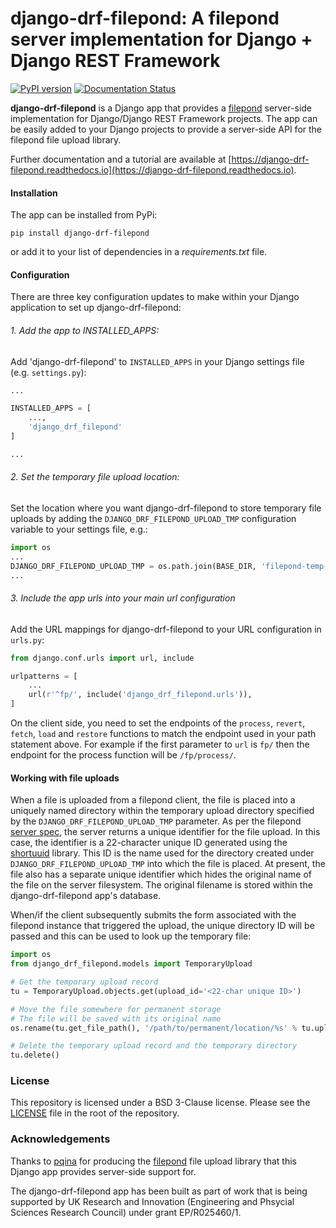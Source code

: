 # django-drf-filepond: A filepond server implementation for Django + Django REST Framework

[![PyPI version](https://img.shields.io/pypi/v/django-drf-filepond.svg)](https://pypi.python.org/pypi/django-drf-filepond/) [![Documentation Status](https://readthedocs.org/projects/django-drf-filepond/badge/?version=latest)](http://django-drf-filepond.readthedocs.io/?badge=latest)

**django-drf-filepond** is a Django app that provides a [filepond](https://github.com/pqina/filepond) server-side implementation for Django/Django REST Framework projects. The app can be easily added to your Django projects to provide a server-side API for the filepond file upload library.

Further documentation and a tutorial are available at [https://django-drf-filepond.readthedocs.io](https://django-drf-filepond.readthedocs.io).

#### Installation

The app can be installed from PyPi:

```
pip install django-drf-filepond
```

or add it to your list of dependencies in a _requirements.txt_ file.

#### Configuration

There are three key configuration updates to make within your Django application to set up django-drf-filepond:

###### 1. Add the app to INSTALLED_APPS:

Add 'django-drf-filepond' to `INSTALLED_APPS` in your Django settings file (e.g. `settings.py`):

```python
...

INSTALLED_APPS = [
	...,
	'django_drf_filepond'
]

...
```

###### 2. Set the temporary file upload location:

Set the location where you want django-drf-filepond to store temporary file uploads by adding the `DJANGO_DRF_FILEPOND_UPLOAD_TMP` configuration variable to your settings file, e.g.:

```python
import os
...
DJANGO_DRF_FILEPOND_UPLOAD_TMP = os.path.join(BASE_DIR, 'filepond-temp-uploads')
...
```

###### 3. Include the app urls into your main url configuration

Add the URL mappings for django-drf-filepond to your URL configuration in `urls.py`:

```python
from django.conf.urls import url, include

urlpatterns = [
	...
	url(r'^fp/', include('django_drf_filepond.urls')),
]
```

On the client side, you need to set the endpoints of the `process`, `revert`, `fetch`, `load` and `restore` functions to match the endpoint used in your path statement above. For example if the first parameter to `url` is `fp/` then the endpoint for the process function will be `/fp/process/`.

#### Working with file uploads

When a file is uploaded from a filepond client, the file is placed into a uniquely named directory within the temporary upload directory specified by the `DJANGO_DRF_FILEPOND_UPLOAD_TMP` parameter. As per the filepond [server spec](https://pqina.nl/filepond/docs/patterns/api/server/), the server returns a unique identifier for the file upload. In this case, the identifier is a 22-character unique ID generated using the [shortuuid](https://github.com/skorokithakis/shortuuid) library. This ID is the name used for the directory created under `DJANGO_DRF_FILEPOND_UPLOAD_TMP` into which the file is placed. At present, the file also has a separate unique identifier which hides the original name of the file on the server filesystem. The original filename is stored within the django-drf-filepond app's database.

When/if the client subsequently submits the form associated with the filepond instance that triggered the upload, the unique directory ID will be passed and this can be used to look up the temporary file:

```python
import os
from django_drf_filepond.models import TemporaryUpload

# Get the temporary upload record
tu = TemporaryUpload.objects.get(upload_id='<22-char unique ID>')

# Move the file somewhere for permanent storage
# The file will be saved with its original name
os.rename(tu.get_file_path(), '/path/to/permanent/location/%s' % tu.upload_name)

# Delete the temporary upload record and the temporary directory
tu.delete()
```

### License

This repository is licensed under a BSD 3-Clause license. Please see the [LICENSE](LICENSE) file in the root of the repository.

### Acknowledgements

Thanks to [pqina](https://github.com/pqina) for producing the [filepond](https://pqina.nl/filepond/) file upload library that this Django app provides server-side support for.

The django-drf-filepond app has been built as part of work that is being supported by UK Research and Innovation (Engineering and Phsycial Sciences Research Council) under grant EP/R025460/1.
